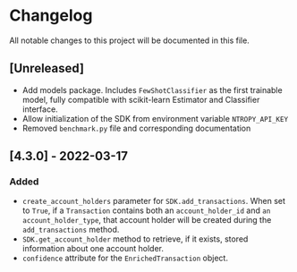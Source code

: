 
# Changelog
All notable changes to this project will be documented in this file.

## [Unreleased]

- Add models package. Includes `FewShotClassifier` as the first trainable model, fully compatible with scikit-learn Estimator and Classifier interface.
- Allow initialization of the SDK from environment variable `NTROPY_API_KEY`
- Removed `benchmark.py` file and corresponding documentation

## [4.3.0] - 2022-03-17
### Added
- `create_account_holders` parameter for `SDK.add_transactions`. When set to `True`, if a `Transaction` contains both an `account_holder_id` and `an account_holder_type`, that account holder will be created during the `add_transactions` method.
- `SDK.get_account_holder` method to retrieve, if it exists, stored information about one account holder.
- `confidence` attribute for the `EnrichedTransaction` object.
